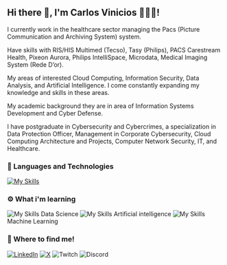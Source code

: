 ## Hi there 👋, I'm Carlos Vinicios 👨🏻‍💻!

I currently work in the healthcare sector managing the Pacs (Picture Communication and Archiving System) system.

Have skills with RIS/HIS Multimed (Tecso), Tasy (Philips), PACS Carestream Health, Pixeon Aurora, Philips IntelliSpace, Microdata, Medical Imaging System (Rede D’or).

My areas of interested Cloud Computing, Information Security, Data Analysis, and Artificial Intelligence. I come constantly expanding my knowledge and skills in these areas.

My academic background they are in area of ​​Information Systems Development and Cyber ​​Defense.

I have postgraduate in Cybersecurity and Cybercrimes, a specialization in Data Protection Officer, Management in Corporate Cybersecurity, Cloud Computing Architecture and Projects, Computer Network Security, IT, and Healthcare.

### 🤖 Languages ​​and Technologies

[![My Skills](https://skillicons.dev/icons?i=azure,aws,linux,kali,windows,docker,python,git,github)](https://skillicons.dev)


### ⚙ What i'm learning 
![My Skills](https://cdn-icons-png.flaticon.com/128/2351/2351422.png) Data Science ![My Skills](https://img.icons8.com/?size=80&id=86530&format=png) Artificial intelligence ![My Skills](https://img.icons8.com/?size=80&id=VP80lzm6vg7u&format=png)Machine Learning

### 🔗 Where to find me!

[![LinkedIn](https://img.shields.io/badge/linkedin-%230077B5.svg?style=for-the-badge&logo=linkedin&logoColor=white)](https://www.linkedin.com/in/carlosviniciosferreira)
[![X](https://img.shields.io/badge/X-%23000000.svg?style=for-the-badge&logo=X&logoColor=white)](https://x.com/cvini1976)
![Twitch](https://img.shields.io/badge/Twitch-%239146FF.svg?style=for-the-badge&logo=Twitch&logoColor=white)
![Discord](https://img.shields.io/badge/Discord-%235865F2.svg?style=for-the-badge&logo=discord&logoColor=white)
##
